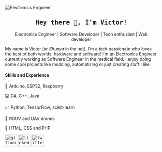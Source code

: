 ![Electronics Engineer](https://raw.githubusercontent.com/sagar-viradiya/sagar-viradiya/master/resources/banner.png)
<h2 align='center'><samp><strong>Hey there 👋, I'm Victor!</strong></samp></h2>
<p align='center'>Electronics Engineer | Software Developer | Tech enthusiast | Web developer</p>

My name is Victor (or *Shunya* in the net), I'm a tech passionate who loves the best of both worlds: hardware and software! I'm an Electronics Engineer currently working as Software Engineer in the medical field. I enjoy doing some cool projects like modding, automatizing or just creating stuff I like.

#### Skills and Experience
:robot: Arduino, ESP32, Raspberry

:computer: C#, C++, Java

:chart_with_upwards_trend: Python, TensorFlow, scikit-learn

:helicopter: ROUV and UAV drones

:newspaper: HTML, CSS and PHP

[<kbd><img src='https://cdn.jsdelivr.net/npm/simple-icons@3.0.1/icons/github.svg' alt='github' height='40'></kbd>](https://github.com/Shunya-sama)  [<kbd><img src='https://cdn.jsdelivr.net/npm/simple-icons@3.0.1/icons/linkedin.svg' alt='linkedin' height='40'></kbd>](https://www.linkedin.com/in/victorluquemartinez/)  [<kbd><img src='https://cdn.jsdelivr.net/npm/simple-icons@3.0.1/icons/twitter.svg' alt='twitter' height='40'></kbd>](https://twitter.com/ItsShunya)  

